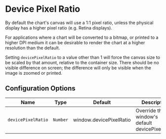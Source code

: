 # Device Pixel Ratio

By default the chart's canvas will use a 1:1 pixel ratio, unless the physical display has a higher pixel ratio (e.g.
Retina displays).

For applications where a chart will be converted to a bitmap, or printed to a higher DPI medium it can be desirable to
render the chart at a higher resolution than the default.

Setting `devicePixelRatio` to a value other than 1 will force the canvas size to be scaled by that amount, relative to
the container size. There should be no visible difference on screen; the difference will only be visible when the image
is zoomed or printed.

## Configuration Options

| Name | Type | Default | Description
| ---- | ---- | ------- | -----------
| `devicePixelRatio` | `Number` | window.devicePixelRatio | Override the window's default devicePixelRatio.
